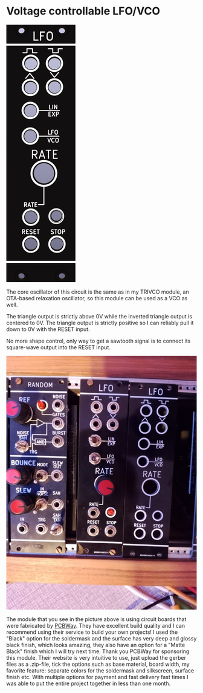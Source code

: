 # Voltage controllable LFO/VCO

![](https://raw.githubusercontent.com/Fihdi/Eurorack/refs/heads/main/LFO2/LFO2_Front.png)

The core oscillator of this circuit is the same as in my TRIVCO module, an OTA-based relaxation oscillator, so this module can be used as a VCO as well.

The triangle output is strictly above 0V while the inverted triangle output is centered to 0V. The triangle output is strictly positive so I can reliably pull it down to 0V with the RESET input.

No more shape control, only way to get a sawtooth signal is to connect its square-wave output into the RESET input.

![](https://raw.githubusercontent.com/Fihdi/Eurorack/refs/heads/main/Misc/LFO_RL.jpeg)

The module that you see in the picture above is using circuit boards that were fabricated by [PCBWay](https://www.pcbway.com/). They have excellent build quality and I can recommend using their service to build your own projects! I used the "Black" option for the soldermask and the surface has very deep and glossy black finish, which looks amazing, they also have an option for a "Matte Black" finish which I will try next time. Thank you PCBWay for sponsoring this module. Their website is very intuitive to use, just upload the gerber files as a .zip-file, tick the options such as base material, board width, my favorite feature: separate colors for the soldermask and silkscreen, surface finish etc. With multiple options for payment and fast delivery fast times I was able to put the entire project together in less than one month.
